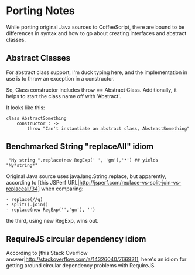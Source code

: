 # Porting Notes

While porting original Java sources to CoffeeScript, there are bound to be differences in syntax and how to go about creating interfaces and abstract classes.

## Abstract Classes

For abstract class support, I'm duck typing here, and the implementation in use is to throw an exception in a constructor.

So, Class constructor includes throw == Abstract Class.  Additionally, it helps to start the class name off with 'Abstract'.

It looks like this:

	class AbstractSomething
		constructor : ->
			throw "Can't instantiate an abstract class, AbstractSomething"


## Benchmarked String "replaceAll" idiom

	 "My string ".replace(new RegExp(' ', 'gm'),'*') ## yields "My*string*"

Original Java source uses java.lang.String.replace, but apparently, according to [this JSPerf URL|http://jsperf.com/replace-vs-split-join-vs-replaceall/34] when comparing:

	- replace(//g) 
	- split().join() 
	- replace(new RegExp('','gm'), '')

the third, using new RegExp, wins out.


## RequireJS circular dependency idiom

According to [this Stack Overflow answer|http://stackoverflow.com/a/14326040/766921], here's an idiom for getting around circular dependency problems with RequireJS


